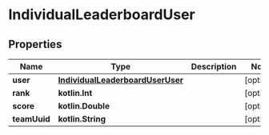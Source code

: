 
# IndividualLeaderboardUser

## Properties
Name | Type | Description | Notes
------------ | ------------- | ------------- | -------------
**user** | [**IndividualLeaderboardUserUser**](IndividualLeaderboardUserUser.md) |  |  [optional]
**rank** | **kotlin.Int** |  |  [optional]
**score** | **kotlin.Double** |  |  [optional]
**teamUuid** | **kotlin.String** |  |  [optional]



